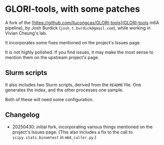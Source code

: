 # GLORI-tools, with some patches

A fork of the [https://github.com/liucongcas/GLORI-tools](GLORI-tools m6A pipeline),
by Josh Burdick (`josh.t.burdick@gmail.com`), while working in Vivian Cheung's lab.

It incorporates some fixes mentioned on the project's Issues page.

It is not highly polished. If you find issues, it may make the most sense to
mention them on the upstream project's page.

## Slurm scripts

It also includes two Slurm scripts, derived from the `README` file.
One generates the index, and the other processes one sample.

Both of these will need some configuration.

## Changelog
* 20250430: initial fork, incorporating various things mentioned on the project's Issues
page. (This also includes a fix to the call to `scipy.stats.binomtest` in `m6A_caller.py`.)

